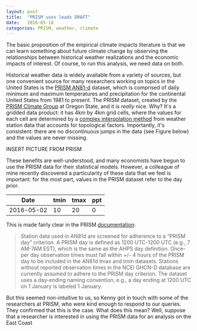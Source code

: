 ```yaml
---
layout: post
title:  "PRISM uses leads DRAFT"
date:   2016-05-18
categories: PRISM, weather, climate
---
```


The basic proposition of the empirical climate impacts literature is that we can learn something about future climate change by observing the relationships between historical weather realizations and the economic impacts of interest. Of course, to run this analysis, we need data on both.

Historical weather data is widely available from a variety of sources, but one convenient source for many researchers working on topics in the United States is the [PRISM AN81-d](http://www.prism.oregonstate.edu/documents/PRISM_datasets.pdf) dataset, which is comprised of daily minimum and maximum temperatures and precipitation for the continental United States from 1981 to present. The PRISM dataset, created by the [PRISM Climate Group](http://www.prism.oregonstate.edu/) at Oregon State, and it is *really* nice. Why? It's a gridded data product: it has 4km by 4km grid cells, where the values for each cell are determined by a [complex interpolation method](http://www.prism.oregonstate.edu/documents/Daly2008_PhysiographicMapping_IntJnlClim.pdf) from weather station data that accounts for topological factors. Importantly, it's consistent: there are no discontinuous jumps in the data (see Figure below) and the values are never missing.

INSERT PICTURE FROM PRISM

These benefits are well-understood, and many economists have begun to use the PRISM data for their statistical models. However, a colleague of mine recently discovered a particularity of these data that we feel is important: for the most part, values in the PRISM dataset refer to the day prior.

Date       | tmin | tmax | ppt
-----------|------|------|-----
2016-05-02 | 10   | 20   | 0   | <-- Refers to 2016-05-01

This is made fairly clear in the PRISM [documentation](http://prism.nacse.org/documents/PRISM_datasets.pdf):

> Station data used in AN81d are screened for adherence to a “PRISM day” criterion.  A PRISM day is defined as 1200 UTC-1200 UTC (e.g., 7 AM-7AM EST), which is the same as the AHPS day definition.  Once-per day observation times must fall within +/- 4 hours of the PRISM day to be included in the AN81d tmax and tmin datasets.  Stations without reported observation times in the NCEI GHCN-D database are currently assumed to adhere to the PRISM day criterion.  The dataset uses a day-ending naming convention, e.g., a day ending at 1200 UTC on 1 January is labeled 1 January.

But this seemed non-intuitive to us, so Kenny got in touch with some of the researchers at PRISM, who were kind enough to respond to our queries. They confirmed that this is the case. What does this mean? Well, suppose that a researcher is interested in using the PRISM data for an analysis on the East Coast
